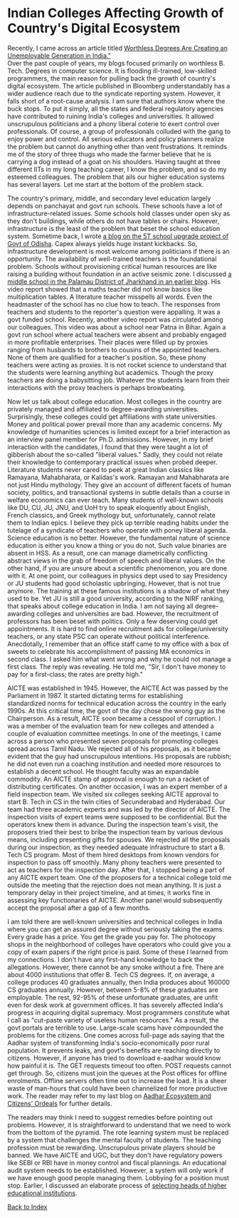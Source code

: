 # Indian Colleges Affecting Growth of Country's Digital Ecosystem 

Recently, I came across an article titled
[Worthless Degrees Are Creating an Unemployable Generation in India."](https://www.bloomberg.com/news/articles/2023-04-17/india-s-worthless-college-degrees-undercut-world-s-fastest-growing-major-economy#xj4y7vzkg)  
Over the past couple of years, my blogs focused primarily on worthless B. Tech. Degrees in computer science. It is flooding ill-trained, 
low-skilled programmers, the main reason for pulling back the growth of country's digital ecosystem. The article published in
Bloomberg understandably has a wider audience reach due to the syndicate reporting system. However, it falls short of a root-cause analysis. 
I am sure that authors know where the buck stops. To put it simply, all the states and federal regulatory agencies have contributed to ruining 
India's colleges and universities. It allowed unscrupulous politicians and a phony liberal coterie to exert control over professionals. Of course,
a group of professionals colluded with the gang to enjoy power and control. All serious educators and policy planners realize the 
problem but cannot do anything other than vent frustrations. It reminds me of the story of three thugs who made the farmer believe that
he is carrying a dog instead of a goat on his shoulders. Having taught at three different IITs in my long teaching career, I know the problem, 
and so do my esteemed colleagues. The problem that ails our higher education systems has several layers. Let me start at the bottom of the 
problem stack. 

The country's primary, middle, and secondary level education largely depends on panchayat and govt run schools. These schools have
a lot of infrastructure-related issues. Some schools hold classes under open sky as they don't buildings, while others do not have tables or chairs.
However, infrastructure is the least of the problem that beset the school education system. Sometime back, I wrote [a blog on the 5T school 
upgrade project of Govt of Odisha](./OdishaSchools.md). Capex always yields huge instant kickbacks. So, infrastructure development is 
most welcome among politicians if there is an opportunity. The availability of well-trained teachers is the foundational problem. Schools 
without provisioning critical human resources are like raising a building without foundation in an active seismic zone. I discussed
[a middle school in the Palamau District of Jharkhand in an earlier blog](./stateOfSchoolEducation.md). His video report showed that a maths 
teacher did not know basics like multiplication tables. A literature teacher misspells all words. Even the headmaster of the school has no 
clue how to teach. The responses from teachers and students to the reporter's question were appalling. It was a govt funded school. Recently, another 
video report was circulated among our colleagues. This video was about a school near Patna in Bihar. Again a govt run school 
where actual teachers were absent and probably engaged in more profitable enterprises. Their places were filled up by proxies ranging from 
husbands to brothers to cousins of the appointed teachers. None of them are qualified for a teacher's position. So, these phony teachers
were acting as proxies. It is not rocket science to understand that the students were learning anything but academics. Though the proxy teachers
are doing a babysitting job. Whatever the students learn from their interactions with the proxy teachers is perhaps browbeating. 

Now let us talk about college education. Most colleges in the country are privately managed and affiliated to degree-awarding universities. 
Surprisingly, these colleges could get affiliations with state universities. Money and political power prevail more than any academic concerns.
My knowledge of humanities sciences is limited except for a brief interaction as an interview panel member for Ph.D. admissions. However, in 
my brief interaction with the candidates, I found that they were taught a lot of gibberish about the so-called "liberal values."  Sadly, they
could not relate their knowledge to contemporary practical issues when probed deeper. Literature students never cared to peek at great Indian
classics like Ramayana, Mahabharata, or Kalidas's work. Ramayan and Mahabharata are not just Hindu mythology. They give an account of different facets of 
human society, politics, and transactional systems in subtle details than a course in welfare economics can ever teach.
Many students of well-known schools like DU, CU, JU, JNU, and UoH try to speak eloquently about English, French classics, and Greek mythology 
but, unfortunately, cannot relate them to Indian epics. I believe they pick up terrible reading habits under the tutelage of
a syndicate of teachers who operate with poney liberal agenda. Science education is no better. However, the fundamental nature of science education is 
either you know a thing or you do not. Such value binaries are absent in HSS. As a result, one can manage diametrically conflicting abstract views 
in the grab of freedom of speech and liberal values. On the other hand, if you are unsure about a scientific phenomenon, you are done with it. 
At one point, our colleagues in physics dept used to say Presidency or JU students had good scholastic upbringing. However, that is not true 
anymore. The training at these famous institutions is a shadow of what they used to be. Yet JU is still a good university, according to the 
NIRF ranking, that speaks about college education in India. I am not saying all degree-awarding colleges and universities are bad. However, 
the recruitment of professors has been beset with politics. Only a few deserving could get appointments. It is hard to find online recruitment ads for
college/university teachers, or any state PSC can operate without political interference. Anecdotally, I remember that an office
staff came to my office with a box of sweets to celebrate his accomplishment of passing MA economics in second class. I asked him what went 
wrong and why he could not manage a first class. The reply was revealing. He told me, "Sir, I don't have money to pay for a first-class; the 
rates are pretty high."

AICTE was established in 1945. However, the AICTE Act was passed by the Parliament in 1987. It started dictating terms for establishing  
standardized norms for technical education across the country in the early 1990s. At this critical time, the govt of the day chose the wrong guy
as the Chairperson. As a result, AICTE soon became a cesspool of corruption. I was a member of the evaluation team for new colleges and attended a 
couple of evaluation committee meetings. In one of the meetings, I came across a person who presented seven proposals for promoting colleges spread 
across Tamil Nadu. We rejected all of his proposals, as it became evident that the guy had unscrupulous intentions. His proposals are 
rubbish; he did not even run a coaching institution and needed more resources to establish a decent school. He thought faculty was an 
expandable commodity. An AICTE stamp of approval is enough to run a racket of distributing certificates. On another occasion, I was an expert 
member of a field inspection team. We visited six colleges seeking AICTE approval to start B. Tech in CS in the twin cities of Secunderabad and 
Hyderabad. Our team had three academic experts and was led by the director of AICTE. The inspection visits of expert teams were supposed to be 
confidential. But the operators knew them in advance. During the inspection team's visit, the proposers tried their
best to bribe the inspection team by various devious means, including presenting gifts for spouses. We rejected all the proposals during 
our inspection, as they needed adequate infrastructure to start a B. Tech CS program. Most of them hired desktops from known 
vendors for inspection to pass off smoothly. Many phony teachers were presented to act as teachers for the inspection day. After that, I stopped
being a part of any AICTE expert team. One of the proposers for a technical college told me outside the meeting that the rejection does not
mean anything. It is just a temporary delay in their project timeline, and at times, it works fine in assessing key functionaries of
AICTE. Another panel would subsequently accept the proposal after a gap of a few months. 

I am told there are well-known universities and technical colleges in India where you can get an assured degree without seriously taking 
the exams. Every grade has a price. You get the grade you pay for. The photocopy shops in the neighborhood of colleges have operators who could 
give you a copy of exam papers if the right price is paid. Some of these I learned from my connections. I don't have any first-hand knowledge to back
the allegations. However, there cannot be any smoke without a fire. There are about 4000 institutions that offer B. Tech CS degrees. If, on
average, a college produces 40 graduates annually, then India produces about 160000 CS graduates annually. However, between 5-8% of these graduates
are employable. The rest, 92-95% of these unfortunate graduates, are unfit even for desk work at government offices. It has severely affected India's
progress in acquiring digital supremacy. Most programmers constitute what I call as "cut-paste variety of useless human resources." As a 
result, the govt portals are terrible to use. Large-scale scams have compounded the problems for the citizens. One comes across full-page ads
saying that the Aadhar system of transforming India's socio-economically poor rural population. It prevents leaks, and govt's benefits are 
reaching directly to citizens. However, if anyone has tried to download e-aadhar would know how painful it is. The GET requests timeout too often.
POST requests cannot get through. So, citizens must join the queues at the Post offices for offline enrolments. Offline servers often time out to 
increase the load. It is a sheer waste of man-hours that could have been channelized for more productive work. The reader may refer to my last blog
on [Aadhar Ecosystem and Citizens' Ordeals](./AadharUpdate.md) for further details.  

The readers may think I need to suggest remedies before pointing out problems. However, it is straightforward to understand that we need to work from the 
bottom of the pyramid. The rote learning system must be replaced by a system that challenges the mental faculty of students. The teaching profession must 
be rewarding. Unscrupulous private players should be banned. We have AICTE and UGC, but they don't have regulatory powers like SEBI or RBI have
in money control and fiscal plannings. An educational audit system needs to be established. However, a system will only work if we have 
enough good people managing them. Lobbying for a position must stop. Earlier, I discussed an elaborate process of
[selecting heads of higher educational institutions](./universityChiefExecutive.md).


[Back to Index](../index.md)
